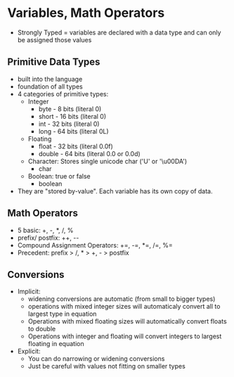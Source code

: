 # Variables, Math Operators

  - Strongly Typed = variables are declared with a data type and can only be assigned those values


## Primitive Data Types

  - built into the language
  - foundation of all types
  - 4 categories of primitive types:
    - Integer
      - byte - 8 bits (literal 0)
      - short - 16 bits (literal 0)
      - int - 32 bits (literal 0)
      - long - 64 bits (literal 0L)
    - Floating
      - float - 32 bits (literal 0.0f)
      - double - 64 bits (literal 0.0 or 0.0d)
    - Character: Stores single unicode char ('U' or '\u00DA')
      - char
    - Boolean: true or false
      - boolean
  - They are "stored by-value". Each variable has its own copy of data.

## Math Operators

  - 5 basic: +, -, *, /, %
  - prefix/ postfix: ++, --
  - Compound Assignment Operators: +=, -=, *=, /=, %=
  - Precedent: prefix > /, * > +, - > postfix

## Conversions
  - Implicit:
    - widening conversions are automatic (from small to bigger types)
    - operations with mixed integer sizes will automaticaly convert all to largest type in equation
    - Operations with mixed floating sizes will automatically convert floats to double
    - Operations with integer and floating will convert integers to largest floating in equation
  - Explicit:
    - You can do narrowing or widening conversions
    - Just be careful with values not fitting on smaller types
